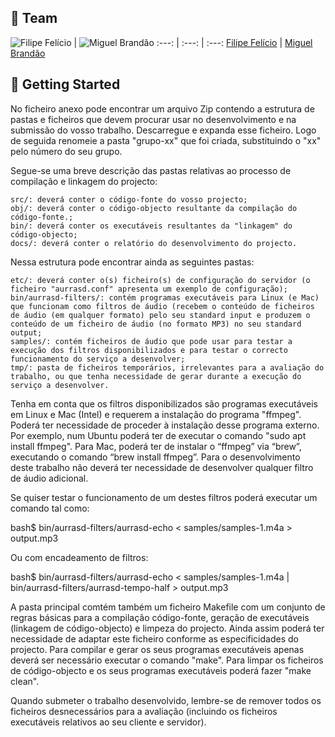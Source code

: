 
## :busts_in_silhouette: Team

![Filipe Felício][filipe-pic] | ![Miguel Brandão][brandao-pic]
:---: | :---: | :---: 
[Filipe Felício][filipe] | [Miguel Brandão][brandao]

[filipe]: https://github.com/feliciofilipe
[filipe-pic]: https://github.com/feliciofilipe.png?size=120
[brandao]: https://github.com/miguelbrandao
[brandao-pic]: https://github.com/miguelbrandao.png?size=120

## :rocket: Getting Started

No ficheiro anexo pode encontrar um arquivo Zip contendo a estrutura de pastas e ficheiros que devem procurar usar no desenvolvimento e na submissão do vosso trabalho. Descarregue e expanda esse ficheiro. Logo de seguida renomeie a pasta "grupo-xx" que foi criada, substituindo o "xx" pelo número do seu grupo.

Segue-se uma breve descrição das pastas relativas ao processo de compilação e linkagem do projecto:

    src/: deverá conter o código-fonte do vosso projecto;
    obj/: deverá conter o código-objecto resultante da compilação do código-fonte.;
    bin/: deverá conter os executáveis resultantes da "linkagem" do código-objecto;
    docs/: deverá conter o relatório do desenvolvimento do projecto.

Nessa estrutura pode encontrar ainda as seguintes pastas:

    etc/: deverá conter o(s) ficheiro(s) de configuração do servidor (o ficheiro "aurrasd.conf" apresenta um exemplo de configuração);
    bin/aurrasd-filters/: contém programas executáveis para Linux (e Mac) que funcionam como filtros de áudio (recebem o conteúdo de ficheiros de áudio (em qualquer formato) pelo seu standard input e produzem o conteúdo de um ficheiro de áudio (no formato MP3) no seu standard output;
    samples/: contém ficheiros de áudio que pode usar para testar a execução dos filtros disponibilizados e para testar o correcto funcionamento do serviço a desenvolver;
    tmp/: pasta de ficheiros temporários, irrelevantes para a avaliação do trabalho, ou que tenha necessidade de gerar durante a execução do serviço a desenvolver.

Tenha em conta que os filtros disponibilizados são programas executáveis em Linux e Mac (Intel) e requerem a instalação do programa "ffmpeg". Poderá ter necessidade de proceder à instalação desse programa externo. Por exemplo, num Ubuntu poderá ter de executar o comando "sudo apt install ffmpeg". Para Mac, poderá ter de instalar o “ffmpeg” via “brew”, executando o comando “brew install ffmpeg”. Para o desenvolvimento deste trabalho não deverá ter necessidade de desenvolver qualquer filtro de áudio adicional.

Se quiser testar o funcionamento de um destes filtros poderá executar um comando tal como:

bash$ bin/aurrasd-filters/aurrasd-echo < samples/samples-1.m4a > output.mp3

Ou com encadeamento de filtros:

bash$ bin/aurrasd-filters/aurrasd-echo < samples/samples-1.m4a | bin/aurrasd-filters/aurrasd-tempo-half > output.mp3

A pasta principal comtém também um ficheiro Makefile com um conjunto de regras básicas para a compilação código-fonte, geração de executáveis (linkagem de código-objecto) e limpeza do projecto. Ainda assim poderá ter necessidade de adaptar este ficheiro conforme as especificidades do projecto. Para compilar e gerar os seus programas executáveis apenas deverá ser necessário executar o comando "make". Para limpar os ficheiros de código-objecto e os seus programas executáveis poderá fazer "make clean".

Quando submeter o trabalho desenvolvido, lembre-se de remover todos os ficheiros desnecessários para a avaliação (incluindo os ficheiros executáveis relativos ao seu cliente e servidor).

